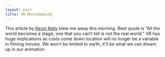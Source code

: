 ```yaml
---
layout: post
title: VR Moviemaking
---
```

This article by <a href="https://kk.org/thetechnium/virtual-live-action-in-a-virtually-real-film/">Kevin Kelly</a> blew me away this morning.  Best quote is "All the world becomes a stage, one that you can’t tell is not the real world." VR has huge
implications as costs come down location will no longer be a variable in filming movies.  We won't be limited to earth, it'll be what we can dream up in our animation.
